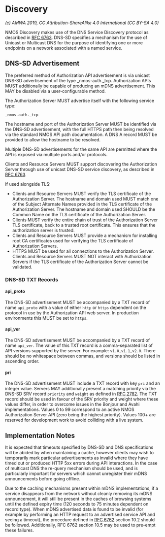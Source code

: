 # Discovery

_(c) AMWA 2019, CC Attribution-ShareAlike 4.0 International (CC BY-SA 4.0)_

NMOS Discovery makes use of the DNS Service Discovery protocol as described in [RFC
6763](https://tools.ietf.org/html/rfc6763). DNS-SD specifies a mechanism for the use of Unicast or Multicast
DNS for the purpose of identifying one or more endpoints on a network associated with a named service.

## DNS-SD Advertisement

The preferred method of Authorization API advertisement is via unicast DNS-SD advertisement of the type
\_nmos-auth.\_tcp. Authorization APIs MUST additionally be capable of producing an mDNS advertisement. This MAY be
disabled via a user-configurable method.

The Authorization Server MUST advertise itself with the following service type:

```
_nmos-auth._tcp
```

The hostname and port of the Authorization Server MUST be identified via the DNS-SD advertisement, with the full
HTTPS path then being resolved via the standard NMOS API path documentation. A DNS A record MUST be provided to
allow the hostname to be resolved.

Multiple DNS-SD advertisements for the same API are permitted where the API is exposed via multiple ports and/or
protocols.

Clients and Resource Servers MUST support discovering the Authorization Server through use of unicast DNS-SD service
discovery, as described in [RFC 6763][RFC-6763].

If used alongside TLS:
- Clients and Resource Servers MUST verify the TLS certificate of the Authorization Server. The hostname and domain used MUST match one of the Subject Alternate Names provided in the TLS certificate of the Authorization Server. The hostname and domain used SHOULD be the Common Name on the TLS certificate of the
Authorization Server.
- Clients MUST verify the entire chain of trust of the Authorization Server TLS certificate, back to a trusted root
certificate. This ensures that the authorization server is trusted.
- Clients and Resource Servers MUST provide a mechanism for installing root CA certificates used for verifying the TLS
certificate of Authorization Servers.
- HTTPS MUST be used for all connections to the Authorization Server. Clients and Resource Servers MUST NOT interact with 
Authorization Servers if the TLS certificate of the Authorization Server cannot be validated.

### DNS-SD TXT Records

#### api_proto

The DNS-SD advertisement MUST be accompanied by a TXT record of name `api_proto` with a value of either `http` or
`https` dependent on the protocol in use by the Authorization API web server. In production environments this MUST
be set to `https`.

#### api_ver

The DNS-SD advertisement MUST be accompanied by a TXT record of name `api_ver`. The value of this TXT record is a
comma-separated list of API versions supported by the server. For example: `v1.0,v1.1,v2.0`. There should be no
whitespace between commas, and versions should be listed in ascending order.

#### pri

The DNS-SD advertisement MUST include a TXT record with key `pri` and an integer value. Servers MAY additionally
present a matching priority via the DNS-SD SRV record `priority` and `weight` as defined in [RFC 2782][RFC-2782].
The TXT record should be used in favour of the SRV priority and weight where these values differ, in order to
overcome issues in the Bonjour and Avahi implementations. Values 0 to 99 correspond to an active NMOS Authorization
Server API (zero being the highest priority). Values 100+ are reserved for development work to avoid colliding with
a live system.

## Implementation Notes

It is expected that timeouts specified by DNS-SD and DNS specifications will be abided by when maintaining a cache,
however clients may wish to temporarily mark particular advertisements as invalid where they have timed out or
produced HTTP 5xx errors during API interactions. In the case of multicast DNS the re-query mechanism should be
used, and is particularly important for servers which cannot unregister their mDNS announcements before going
offline.

Due to the caching mechanisms present within mDNS implementations, if a service disappears from the network without
cleanly removing its mDNS announcement, it will still be present in the caches of browsing systems until the
defined expiry time (120 seconds to 75 minutes dependent on record type). When mDNS advertised data is found to be
invalid (for example by performing an HTTP request to an advertised service API and seeing a timeout), the
procedure defined in [RFC 6762][RFC-6762] section 10.2 should be followed. Additionally, RFC 6762 section 10.5 may
be used to pre-empt these failures.

[RFC-2782]: https://tools.ietf.org/html/rfc2782 "A DNS RR for specifying the location of services (DNS SRV)"

[RFC-6749]: https://tools.ietf.org/html/rfc6749 "The OAuth 2.0 Authorization Framework"

[RFC-6762]: https://tools.ietf.org/html/rfc6762 "Multicast DNS"

[RFC-6763]: https://tools.ietf.org/html/rfc6763 "DNS-Based Service Discovery"